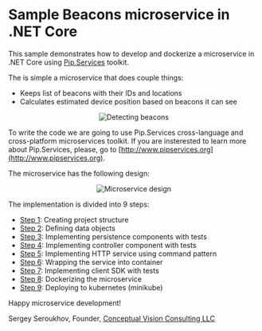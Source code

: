 # Sample Beacons microservice in .NET Core

This sample demonstrates how to develop and dockerize a microservice in .NET Core using [Pip.Services](http://www.pipservices.org) toolkit.

The is simple a microservice that does couple things:
* Keeps list of beacons with their IDs and locations
* Calculates estimated device position based on beacons it can see

<p align="center">
<img src="artifacts/beacons.png" alt="Detecting beacons">
</p>

To write the code we are going to use Pip.Services cross-language and cross-platform microservices toolkit.
If you are insterested to learn more about Pip.Services, please,
go to [http://www.pipservices.org](http://www.pipservices.org).

The microservice has the following design:

<p align="center">
<img src="artifacts/design.png" alt="Microservice design">
</p>

The implementation is divided into 9 steps:
* [Step 1](step1): Creating project structure
* [Step 2](step2): Defining data objects
* [Step 3](step3): Implementing persistence components with tests
* [Step 4](step4): Implementing controller component with tests
* [Step 5](step5): Implementing HTTP service using command pattern
* [Step 6](step6): Wrapping the service into container
* [Step 7](step7): Implementing client SDK with tests
* [Step 8](step8): Dockerizing the microservice
* [Step 9](step9): Deploying to kubernetes (minikube)

Happy microservice development!

Sergey Seroukhov, Founder, [Conceptual Vision Consulting LLC](http://www.conceptual.vision)




